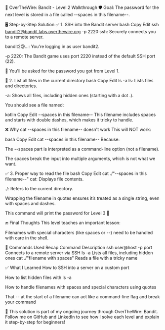 🧠 OverTheWire: Bandit - Level 2 Walkthrough
🛡️ Goal:
The password for the next level is stored in a file called --spaces in this filename--.

🖥️ Step-by-Step Solution
✅ 1. SSH into the Bandit server
bash
Copy
Edit
ssh bandit2@bandit.labs.overthewire.org -p 2220
ssh: Securely connects you to a remote server.

bandit2@...: You're logging in as user bandit2.

-p 2220: The Bandit game uses port 2220 instead of the default SSH port (22).

🔑 You'll be asked for the password you got from Level 1.

📂 2. List all files in the current directory
bash
Copy
Edit
ls -a
ls: Lists files and directories.

-a: Shows all files, including hidden ones (starting with a dot .).

You should see a file named:

kotlin
Copy
Edit
--spaces in this filename--
This filename includes spaces and starts with double dashes, which makes it tricky to handle.

❌ Why cat --spaces in this filename-- doesn't work
This will NOT work:

bash
Copy
Edit
cat --spaces in this filename--
Because:

The --spaces part is interpreted as a command-line option (not a filename).

The spaces break the input into multiple arguments, which is not what we want.

✅ 3. Proper way to read the file
bash
Copy
Edit
cat ./"--spaces in this filename--"
cat: Displays file contents.

./: Refers to the current directory.

Wrapping the filename in quotes ensures it’s treated as a single string, even with spaces and dashes.

This command will print the password for Level 3 🎉

🔚 Final Thoughts
This level teaches an important lesson:

Filenames with special characters (like spaces or --) need to be handled with care in the shell.

🧰 Commands Used Recap
Command	Description
ssh user@host -p port	Connects to a remote server via SSH
ls -a	Lists all files, including hidden ones
cat ./"filename with spaces"	Reads a file with a tricky name

✅ What I Learned
How to SSH into a server on a custom port

How to list hidden files with ls -a

How to handle filenames with spaces and special characters using quotes

That -- at the start of a filename can act like a command-line flag and break your command

📁 This solution is part of my ongoing journey through OverTheWire: Bandit.
Follow me on GitHub and LinkedIn to see how I solve each level and explain it step-by-step for beginners!

